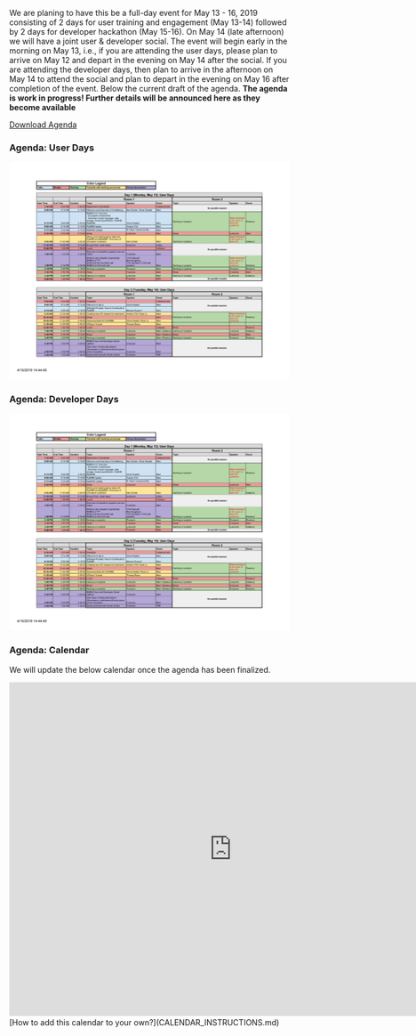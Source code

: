 We are planing to have this be a full-day event for May 13 - 16, 2019 consisting of 2 days for user training and engagement (May 13-14) followed by 2 days for developer hackathon (May 15-16). On May 14 (late afternoon) we will have a joint user & developer social. The event will begin early in the morning on May 13, i.e., if you are attending the user days, please plan to arrive on May 12 and depart in the evening on May 14 after the social. If you are attending the developer days, then plan to arrive in the afternoon on May 14 to attend the social and plan to depart in the evening on May 16 after completion of the event. Below the current draft of the agenda. **The agenda is work in progress! Further details will be announced here as they become available**

[Download Agenda](agenda_nwbn_hackathon_2019_DRAFT_041519.pdf)

### Agenda: User Days

<a href="agenda_nwbn_hackathon_2019_DRAFT_041519.pdf"><img alt="Agenda NWB:N User Dats" src="agenda_nwbn_userdays_2019_DRAFT_041519.png" width="870"></a>

### Agenda: Developer Days

<a href="agenda_nwbn_hackathon_2019_DRAFT_041519.pdf"><img alt="Agenda NWB:N User Dats" src="agenda_nwbn_userdays_2019_DRAFT_041519.png" width="870"></a>

### Agenda: Calendar

We will update the below calendar once the agenda has been finalized.

<iframe src="https://calendar.google.com/calendar/embed?mode=AGENDA&amp;height=600&amp;wkst=1&amp;bgcolor=%23FFFFFF&amp;src=lbl.gov_6b2ckprkr6s7eojvefua4a89a4%40group.calendar.google.com&amp;color=%23333333&amp;ctz=America%2FNew_York" style="border-width:0" width="800" height="600" frameborder="0" scrolling="no"></iframe>
[How to add this calendar to your own?](CALENDAR_INSTRUCTIONS.md)

